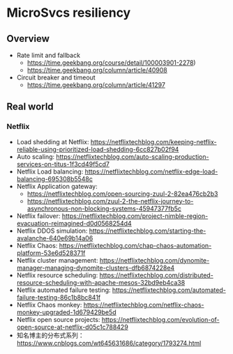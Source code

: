 # MicroSvcs resiliency

## Overview
* Rate limit and fallback
  * https://time.geekbang.org/course/detail/100003901-2278)
  * https://time.geekbang.org/column/article/40908
* Circuit breaker and timeout
  * https://time.geekbang.org/column/article/41297

## Real world
### Netflix
* Load shedding at Netflix: https://netflixtechblog.com/keeping-netflix-reliable-using-prioritized-load-shedding-6cc827b02f94
* Auto scaling: https://netflixtechblog.com/auto-scaling-production-services-on-titus-1f3cd49f5cd7
* Netflix Load balancing: https://netflixtechblog.com/netflix-edge-load-balancing-695308b5548c
* Netflix Application gateway: 
  * https://netflixtechblog.com/open-sourcing-zuul-2-82ea476cb2b3
  * https://netflixtechblog.com/zuul-2-the-netflix-journey-to-asynchronous-non-blocking-systems-45947377fb5c
* Netflix failover: https://netflixtechblog.com/project-nimble-region-evacuation-reimagined-d0d0568254d4
* Netflix DDOS simulation: https://netflixtechblog.com/starting-the-avalanche-640e69b14a06
* Netflix Chaos: https://netflixtechblog.com/chap-chaos-automation-platform-53e6d528371f
* Netflix cluster management: https://netflixtechblog.com/dynomite-manager-managing-dynomite-clusters-dfb6874228e4
* Netflix resource scheduling: https://netflixtechblog.com/distributed-resource-scheduling-with-apache-mesos-32bd9eb4ca38
* Netflix automated failure testing: https://netflixtechblog.com/automated-failure-testing-86c1b8bc841f
* Netflix Chaos monkey: https://netflixtechblog.com/netflix-chaos-monkey-upgraded-1d679429be5d
* Netflix open source projects: https://netflixtechblog.com/evolution-of-open-source-at-netflix-d05c1c788429
* 知名博主的分布式系列：https://www.cnblogs.com/wt645631686/category/1793274.html